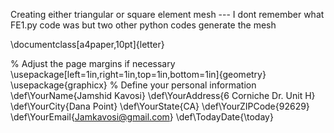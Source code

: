Creating either triangular or square element mesh ---
I dont remember what FE1.py code was but two other python codes generate the mesh 


\documentclass[a4paper,10pt]{letter}

% Adjust the page margins if necessary
\usepackage[left=1in,right=1in,top=1in,bottom=1in]{geometry}
\usepackage{graphicx}
% Define your personal information
\def\YourName{Jamshid Kavosi}
\def\YourAddress{6 Corniche Dr. Unit H}
\def\YourCity{Dana Point}
\def\YourState{CA}
\def\YourZIPCode{92629}
\def\YourEmail{Jamkavosi@gmail.com}
\def\TodayDate{\today}
